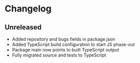 # Changelog

## Unreleased

- Added repository and bugs fields in package.json
- Added TypeScript build configuration to start JS phase-out
- Package main now points to built TypeScript output
- Fully migrated source and tests to TypeScript
